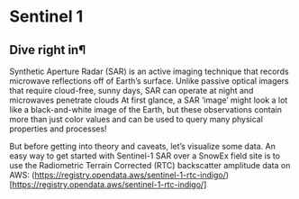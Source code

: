 
# Sentinel 1

## Dive right in¶

Synthetic Aperture Radar (SAR) is an active imaging technique that records microwave reflections off of Earth’s surface. Unlike passive optical imagers that require cloud-free, sunny days, SAR can operate at night and microwaves penetrate clouds At first glance, a SAR ‘image’ might look a lot like a black-and-white image of the Earth, but these observations contain more than just color values and can be used to query many physical properties and processes!

But before getting into theory and caveats, let’s visualize some data. An easy way to get started with Sentinel-1 SAR over a SnowEx field site is to use the Radiometric Terrain Corrected (RTC) backscatter amplitude data on AWS: (https://registry.opendata.aws/sentinel-1-rtc-indigo/)[https://registry.opendata.aws/sentinel-1-rtc-indigo/]
